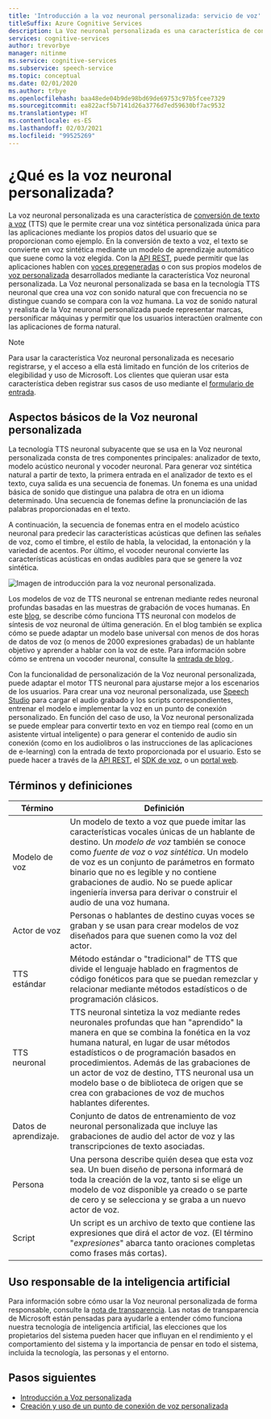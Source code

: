 ```yaml
---
title: 'Introducción a la voz neuronal personalizada: servicio de voz'
titleSuffix: Azure Cognitive Services
description: La Voz neuronal personalizada es una característica de conversión de texto a voz que permite crear una voz sintética personalizada única para las aplicaciones mediante los propios datos de audio del usuario que se proporcionan como ejemplo.
services: cognitive-services
author: trevorbye
manager: nitinme
ms.service: cognitive-services
ms.subservice: speech-service
ms.topic: conceptual
ms.date: 02/01/2020
ms.author: trbye
ms.openlocfilehash: baa48ede04b9de98bd69de69753c97b5fcee7329
ms.sourcegitcommit: ea822acf5b7141d26a3776d7ed59630bf7ac9532
ms.translationtype: HT
ms.contentlocale: es-ES
ms.lasthandoff: 02/03/2021
ms.locfileid: "99525269"
---
```

# <a name="what-is-custom-neural-voice"></a>¿Qué es la voz neuronal personalizada?

La voz neuronal personalizada es una característica de [conversión de texto a voz](https://docs.microsoft.com/azure/cognitive-services/speech-service/text-to-speech) (TTS) que le permite crear una voz sintética personalizada única para las aplicaciones mediante los propios datos del usuario que se proporcionan como ejemplo. En la conversión de texto a voz, el texto se convierte en voz sintética mediante un modelo de aprendizaje automático que suene como la voz elegida. Con la [API REST](https://docs.microsoft.com/azure/cognitive-services/speech-service/rest-text-to-speech), puede permitir que las aplicaciones hablen con [voces pregeneradas](https://docs.microsoft.com/azure/cognitive-services/speech-service/language-support#neural-voices) o con sus propios modelos de [voz personalizada](https://docs.microsoft.com/azure/cognitive-services/speech-service/how-to-custom-voice-prepare-data) desarrollados mediante la característica Voz neuronal personalizada. La Voz neuronal personalizada se basa en la tecnología TTS neuronal que crea una voz con sonido natural que con frecuencia no se distingue cuando se compara con la voz humana.
La voz de sonido natural y realista de la Voz neuronal personalizada puede representar marcas, personificar máquinas y permitir que los usuarios interactúen oralmente con las aplicaciones de forma natural.

> [!NOTE]
> Para usar la característica Voz neuronal personalizada es necesario registrarse, y el acceso a ella está limitado en función de los criterios de elegibilidad y uso de Microsoft. Los clientes que quieran usar esta característica deben registrar sus casos de uso mediante el [formulario de entrada](https://aka.ms/customneural).

## <a name="the-basics-of-custom-neural-voice"></a>Aspectos básicos de la Voz neuronal personalizada

La tecnología TTS neuronal subyacente que se usa en la Voz neuronal personalizada consta de tres componentes principales: analizador de texto, modelo acústico neuronal y vocoder neuronal. Para generar voz sintética natural a partir de texto, la primera entrada en el analizador de texto es el texto, cuya salida es una secuencia de fonemas. Un fonema es una unidad básica de sonido que distingue una palabra de otra en un idioma determinado. Una secuencia de fonemas define la pronunciación de las palabras proporcionadas en el texto. 

A continuación, la secuencia de fonemas entra en el modelo acústico neuronal para predecir las características acústicas que definen las señales de voz, como el timbre, el estilo de habla, la velocidad, la entonación y la variedad de acentos. Por último, el vocoder neuronal convierte las características acústicas en ondas audibles para que se genere la voz sintética.

![Imagen de introducción para la voz neuronal personalizada.](./media/custom-voice/cnv-intro.png)

Los modelos de voz de TTS neuronal se entrenan mediante redes neuronal profundas basadas en las muestras de grabación de voces humanas. En este [blog](https://techcommunity.microsoft.com/t5/azure-ai/neural-text-to-speech-extends-support-to-15-more-languages-with/ba-p/1505911), se describe cómo funciona TTS neuronal con modelos de síntesis de voz neuronal de última generación. En el blog también se explica cómo se puede adaptar un modelo base universal con menos de dos horas de datos de voz (o menos de 2000 expresiones grabadas) de un hablante objetivo y aprender a hablar con la voz de este. Para información sobre cómo se entrena un vocoder neuronal, consulte la [entrada de blog ](https://techcommunity.microsoft.com/t5/azure-ai/azure-neural-tts-upgraded-with-hifinet-achieving-higher-audio/ba-p/1847860).

Con la funcionalidad de personalización de la Voz neuronal personalizada, puede adaptar el motor TTS neuronal para ajustarse mejor a los escenarios de los usuarios. Para crear una voz neuronal personalizada, use [Speech Studio](https://speech.microsoft.com/customvoice) para cargar el audio grabado y los scripts correspondientes, entrenar el modelo e implementar la voz en un punto de conexión personalizado. En función del caso de uso, la Voz neuronal personalizada se puede emplear para convertir texto en voz en tiempo real (como en un asistente virtual inteligente) o para generar el contenido de audio sin conexión (como en los audiolibros o las instrucciones de las aplicaciones de e-learning) con la entrada de texto proporcionada por el usuario. Esto se puede hacer a través de la [API REST](https://docs.microsoft.com/azure/cognitive-services/speech-service/rest-text-to-speech), el [SDK de voz](https://docs.microsoft.com/azure/cognitive-services/speech-service/get-started-text-to-speech?tabs=script%2Cwindowsinstall&pivots=programming-language-csharp), o un [portal web](https://speech.microsoft.com/audiocontentcreation).

## <a name="terms-and-definitions"></a>Términos y definiciones

| **Término**      | **Definición**                                                                                                                                                                                                                                                                                                                                                                                       |
|---------------|------------------------------------------------------------------------------------------------------------------------------------------------------------------------------------------------------------------------------------------------------------------------------------------------------------------------------------------------------------------------------------------------------|
| Modelo de voz   | Un modelo de texto a voz que puede imitar las características vocales únicas de un hablante de destino. Un *modelo de voz* también se conoce como *fuente de voz* o *voz sintética*. Un modelo de voz es un conjunto de parámetros en formato binario que no es legible y no contiene grabaciones de audio. No se puede aplicar ingeniería inversa para derivar o construir el audio de una voz humana. |
| Actor de voz  | Personas o hablantes de destino cuyas voces se graban y se usan para crear modelos de voz diseñados para que suenen como la voz del actor.                                                                                                                                                                                                                                                   |
| TTS estándar  | Método estándar o "tradicional" de TTS que divide el lenguaje hablado en fragmentos de código fonéticos para que se puedan remezclar y relacionar mediante métodos estadísticos o de programación clásicos.                                                                                                                                                                                                    |
| TTS neuronal    | TTS neuronal sintetiza la voz mediante redes neuronales profundas que han "aprendido" la manera en que se combina la fonética en la voz humana natural, en lugar de usar métodos estadísticos o de programación basados en procedimientos. Además de las grabaciones de un actor de voz de destino, TTS neuronal usa un modelo base o de biblioteca de origen que se crea con grabaciones de voz de muchos hablantes diferentes.          |
| Datos de aprendizaje. | Conjunto de datos de entrenamiento de voz neuronal personalizada que incluye las grabaciones de audio del actor de voz y las transcripciones de texto asociadas.                                                                                                                                                                                                                                                               |
| Persona       | Una persona describe quién desea que esta voz sea. Un buen diseño de persona informará de toda la creación de la voz, tanto si se elige un modelo de voz disponible ya creado o se parte de cero y se selecciona y se graba a un nuevo actor de voz.                                                                                                |
| Script        | Un script es un archivo de texto que contiene las expresiones que dirá el actor de voz. (El término "*expresiones*" abarca tanto oraciones completas como frases más cortas).                                                                                                                                                                                                                               |

## <a name="responsible-use-of-ai"></a>Uso responsable de la inteligencia artificial

Para información sobre cómo usar la Voz neuronal personalizada de forma responsable, consulte la [nota de transparencia](/legal/cognitive-services/speech-service/custom-neural-voice/transparency-note-custom-neural-voice?context=/azure/cognitive-services/speech-service/context/context). Las notas de transparencia de Microsoft están pensadas para ayudarle a entender cómo funciona nuestra tecnología de inteligencia artificial, las elecciones que los propietarios del sistema pueden hacer que influyan en el rendimiento y el comportamiento del sistema y la importancia de pensar en todo el sistema, incluida la tecnología, las personas y el entorno.

## <a name="next-steps"></a>Pasos siguientes

* [Introducción a Voz personalizada](how-to-custom-voice.md)
* [Creación y uso de un punto de conexión de voz personalizada](how-to-custom-voice-create-voice.md)